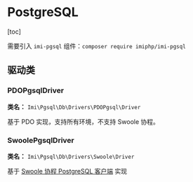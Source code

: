 # PostgreSQL

[toc]

需要引入 `imi-pgsql` 组件：`composer require imiphp/imi-pgsql`

## 驱动类

### PDOPgsqlDriver

**类名：** `Imi\Pgsql\Db\Drivers\PDOPgsql\Driver`

基于 PDO 实现，支持所有环境，不支持 Swoole 协程。

### SwoolePgsqlDriver

**类名：** `Imi\Pgsql\Db\Drivers\Swoole\Driver`

基于 [Swoole 协程 PostgreSQL 客户端](http://wiki.swoole.com/#/coroutine_client/postgresql) 实现
